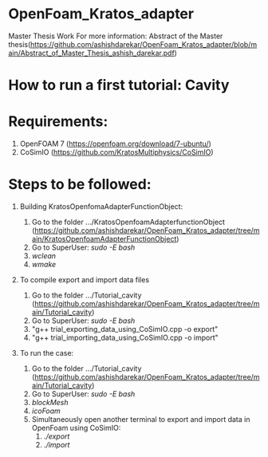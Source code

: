 # OpenFoam_Kratos_adapter
Master Thesis Work
For more information: Abstract of the Master thesis(https://github.com/ashishdarekar/OpenFoam_Kratos_adapter/blob/main/Abstract_of_Master_Thesis_ashish_darekar.pdf)

# How to run a first tutorial: Cavity
# Requirements:
1. OpenFOAM 7 (https://openfoam.org/download/7-ubuntu/)
2. CoSimIO (https://github.com/KratosMultiphysics/CoSimIO)

# Steps to be followed:
1. Building KratosOpenfomaAdapterFunctionObject:
    1. Go to the folder .../KratosOpenfoamAdapterfunctionObject (https://github.com/ashishdarekar/OpenFoam_Kratos_adapter/tree/main/KratosOpenfoamAdapterFunctionObject)
    2. Go to SuperUser: *sudo -E bash*
    3. *wclean*
    4. *wmake*

2. To compile export and import data files
    1. Go to the folder .../Tutorial_cavity (https://github.com/ashishdarekar/OpenFoam_Kratos_adapter/tree/main/Tutorial_cavity)
    2. Go to SuperUser: *sudo -E bash*
    3. "g++ trial_exporting_data_using_CoSimIO.cpp -o export"
    4. "g++ trial_importing_data_using_CoSimIO.cpp -o import"

2. To run the case:
    1. Go to the folder .../Tutorial_cavity (https://github.com/ashishdarekar/OpenFoam_Kratos_adapter/tree/main/Tutorial_cavity)
    2. Go to SuperUser: *sudo -E bash*
    3. *blockMesh*
    4. *icoFoam*
    5. Simultaneously open another terminal to export and import data in OpenFoam using CoSimIO:
        1. *./export*
        2. *./import*
